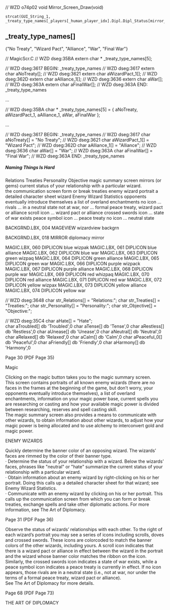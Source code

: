 










// WZD o74p02
void Mirror_Screen_Draw(void)

    strcat(GUI_String_1, _treaty_type_names[_players[_human_player_idx].Dipl.Dipl_Status[mirror_screen_player_idx]]);





## _treaty_type_names[]

{"No Treaty", "Wizard Pact", "Alliance", "War", "Final War"}



// MagicScr.C
// WZD dseg:35BA
extern char * _treaty_type_names[5];



// WZD dseg:3617                                                 BEGIN:  _treaty_type_names
// WZD dseg:3617
extern char aNoTreaty[];
// WZD dseg:3621
extern char aWizardPact_1[];
// WZD dseg:362D
extern char aAlliance_1[];
// WZD dseg:3636
extern char aWar[];
// WZD dseg:363A
extern char aFinalWar[];
// WZD dseg:363A                                                 END:  _treaty_type_names

...

// WZD dseg:35BA
char * _treaty_type_names[5] =
{
    aNoTreaty,
    aWizardPact_1,
    aAlliance_1,
    aWar,
    aFinalWar
};

...

// WZD dseg:3617                                                 BEGIN:  _treaty_type_names
// WZD dseg:3617
char aNoTreaty[] = "No Treaty";
// WZD dseg:3621
char aWizardPact_1[] = "Wizard Pact";
// WZD dseg:362D
char aAlliance_1[] = "Alliance";
// WZD dseg:3636
char aWar[] = "War";
// WZD dseg:363A
char aFinalWar[] = "Final War";
// WZD dseg:363A                                                 END:  _treaty_type_names





##### Naming Things Is Hard

Relations
Treaties
Personality
Objective
magic summary screen
mirrors (or gems)
current status of your relationship with a particular wizard.  
the communication screen
form or break treaties
enemy wizard
portrait
a detailed character sheet
wizard
Enemy Wizard Statistics
opponents eventually introduce themselves
a list of overland enchantments
no icon ... rivals ... in a neutral state
not at war, nor ... formal peace treaty, wizard pact or alliance
scroll icon ... wizard pact or alliance
crossed swords icon ... state of war exists
peace symbol icon ... peace treaty
no icon ... neutral state


BACKGRND.LBX, 004  MAGEVIEW    wizardview backgrn

BACKGRND.LBX, 018  MIRROR      diplomacy mirror


MAGIC.LBX,  060     DIPLICON   blue wizpak
MAGIC.LBX,  061     DIPLICON   blue alliance
MAGIC.LBX,  062     DIPLICON   blue war
MAGIC.LBX,  063     DIPLICON   green wizpaq
MAGIC.LBX,  064     DIPLICON   green alliance
MAGIC.LBX,  065     DIPLICON   green war
MAGIC.LBX,  066     DIPLICON   purple wizpack
MAGIC.LBX,  067     DIPLICON   purple alliance
MAGIC.LBX,  068     DIPLICON   purple war
MAGIC.LBX,  069     DIPLICON   red whizpaq
MAGIC.LBX,  070     DIPLICON   red alliance
MAGIC.LBX,  071     DIPLICON   red war
MAGIC.LBX,  072     DIPLICON   yellow wizpax
MAGIC.LBX,  073     DIPLICON   yellow alliance
MAGIC.LBX,  074     DIPLICON    yellow war


// WZD dseg:3648
char str_Relations[] = "Relations:";
char str_Treaties[] = "Treaties:";
char str_Personality[] = "Personality:";
char str_Objective[] = "Objective:";

// WZD dseg:35C4
char aHate[] = "Hate";                         
char aTroubled[]  db 'Troubled',0
char aTense[]  db 'Tense',0
char aRestless[]  db 'Restless',0
char aUnease[]  db 'Unease',0
char aNeutral[]  db 'Neutral',0
char aRelaxed[]  db 'Relaxed',0
char aCalm[]  db 'Calm',0
char aPeaceful_0[]  db 'Peaceful',0
char aFriendly[]  db 'Friendly',0
char aHarmony[]  db 'Harmony',0


Page 30  (PDF Page 35)

Magic

Clicking on the magic button takes you to the magic summary screen.  
This screen contains portraits of all known enemy wizards (there are no faces in the frames at the beginning of the game, but don’t worry, your opponents eventually introduce themselves), a list of overland enchantments, information on your magic power base, current spells you are researching or casting and how your available magic power is divided between researching, reserves and spell casting skill.  
The magic summary screen also provides a means to communicate with other wizards, to obtain information about other wizards, to adjust how your magic power is being allocated and to use alchemy to interconvert gold and magic power.  

ENEMY WIZARDS

Quickly determine the banner color of an opposing wizard. The wizards’ faces are rimmed by the color of their banner type.  
· Determine the status of your relationship with a wizard. Below the wizards’ faces, phrases like "neutral" or "hate" summarize the current status of your relationship with a particular wizard.  
· Obtain information about an enemy wizard by right-clicking on his or her portrait. Doing this calls up a detailed character sheet for that wizard; see Enemy Wizard Statistics.  
· Communicate with an enemy wizard by clicking on his or her portrait. This calls up the communication screen from which you can form or break treaties, exchange spells and take other diplomatic actions. For more information, see The Art of Diplomacy.  


Page 31  (PDF Page 36)

Observe the status of wizards’ relationships with each other. To the
right of each wizard’s portrait you may see a series of icons
including scrolls, doves and crossed swords. These icons are colorcoded
to match the banner colors of the other wizards, including
yours. A scroll icon indicates that there is a wizard pact or alliance
in effect between the wizard in the portrait and the wizard whose
banner color matches the ribbon on the icon. Similarly, the crossed
swords icon indicates a state of war exists, while a peace symbol
icon indicates a peace treaty is currently in effect. If no icon
appears, those rivals are in a neutral state (i.e., not at war, nor
under the terms of a formal peace treaty, wizard pact or alliance).  
See The Art of Diplomacy for more details.  


Page 68  (PDF Page 73)

THE ART OF DIPLOMACY

